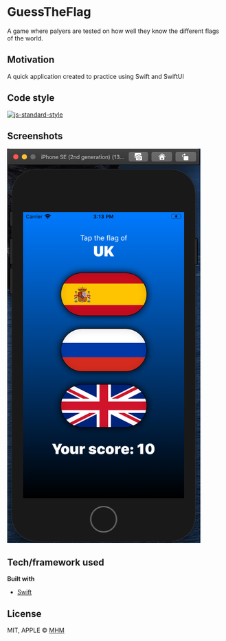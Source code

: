 # GuessTheFlag
A game where palyers are tested on how well they know the different flags of the world.

## Motivation
A quick application created to practice using Swift and SwiftUI

## Code style
[![js-standard-style](https://img.shields.io/badge/code%20style-standard-brightgreen.svg?style=flat)](https://github.com/feross/standard)
 
## Screenshots
![alt text](https://github.com/marvinhm/GuessTheFlag/blob/master/guess_img1.png?raw=true)


## Tech/framework used

<b>Built with</b>
- [Swift](https://www.apple.com/uk/swift/)

## License

MIT, APPLE © [MHM]()
